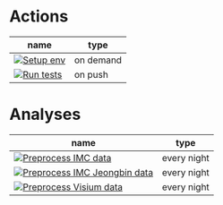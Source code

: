 # Actions
| name | type |
|-------------|---------|
| [![Setup env](https://github.com/PMBio/a/actions/workflows/_setup_env.yaml/badge.svg)](https://github.com/PMBio/a/actions/workflows/_setup_env.yaml)   | on demand |
|[![Run tests](https://github.com/PMBio/a/actions/workflows/_run_tests.yaml/badge.svg)](https://github.com/PMBio/a/actions/workflows/_run_tests.yaml)| on push |

# Analyses
| name                                                                                                                                                                                                                                      | type |
|-------------------------------------------------------------------------------------------------------------------------------------------------------------------------------------------------------------------------------------------|---------|
| [![Preprocess IMC data](https://github.com/PMBio/a/actions/workflows/preprocess_imc_data.yaml/badge.svg)](https://github.com/PMBio/a/actions/workflows/preprocess_imc_data.yaml)                                                          | every night |
| [![Preprocess IMC Jeongbin data](https://github.com/PMBio/a/actions/workflows/preprocess_imc_jeongbin_data.<br/><br/><br/><br/>yaml/badge.svg)](https://github.com/PMBio/a/actions/workflows/preprocess_imc_jeongbin_data.yaml) | every night |
| [![Preprocess Visium data](https://github.com/PMBio/a/actions/workflows/preprocess_visium_data.yaml/badge.svg)](https://github.com/PMBio/a/actions/workflows/preprocess_visium_data.yaml)                                                 | every night |
